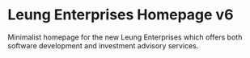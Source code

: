 # Leung Enterprises Homepage v6

Minimalist homepage for the new Leung Enterprises which offers both software development and investment advisory services.
